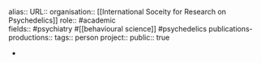 alias::
URL::
organisation:: [[International Soceity for Research on Psychedelics]] 
role:: #academic  
fields:: #psychiatry #[[behavioural science]] #psychedelics 
publications-productions:: 
tags:: person
project::
public:: true

-